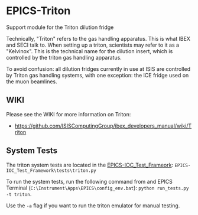 # EPICS-Triton
Support module for the Triton dilution fridge

Technically, "Triton" refers to the gas handling apparatus. This is what IBEX and SECI talk to. When setting up a triton, scientists may refer to it as a "Kelvinox". This is the technical name for the dilution insert, which is controlled by the triton gas handling apparatus.

To avoid confusion: all dilution fridges currently in use at ISIS are controlled by Triton gas handling systems, with one exception: the ICE fridge used on the muon beamlines.

## WIKI
Please see the WIKI for more information on Triton:
- https://github.com/ISISComputingGroup/ibex_developers_manual/wiki/Triton

## System Tests
The triton system tests are located in the [EPICS-IOC_Test_Frameork](https://github.com/ISISComputingGroup/EPICS-IOC_Test_Framework): `EPICS-IOC_Test_Framework\tests\triton.py`

To run the system tests, run the following command from and EPICS Terminal (`C:\Instrument\Apps\EPICS\config_env.bat`): `python run_tests.py -t triton`.

Use the `-a` flag if you want to run the triton emulator for manual testing.
